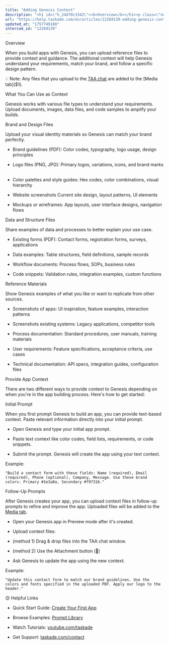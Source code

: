 ```yaml
---
title: "Adding Genesis Context"
description: "<h1 id=\"h_24d70c3342\"><b>Overview</b></h1><p class=\"no-margin\">When you build apps with Genesis, you can upload reference files to provide context and..."
url: "https://help.taskade.com/en/articles/12269139-adding-genesis-context"
updated_at: "1757749188"
intercom_id: "12269139"
---
```


Overview

When you build apps with Genesis, you can upload reference files to provide context and guidance. The additional context will help Genesis understand your requirements, match your brand, and follow a specific design pattern.

💡 Note: Any files that you upload to the [TAA chat]($1) are added to the [Media tab]($1).

What You Can Use as Context

Genesis works with various file types to understand your requirements. Upload documents, images, data files, and code samples to amplify your builds.

Brand and Design Files

Upload your visual identity materials so Genesis can match your brand perfectly.

- Brand guidelines (PDF): Color codes, typography, logo usage, design principles
​

- Logo files (PNG, JPG): Primary logos, variations, icons, and brand marks
​

- Color palettes and style guides: Hex codes, color combinations, visual hierarchy
​

- Website screenshots Current site design, layout patterns, UI elements
​

- Mockups or wireframes: App layouts, user interface designs, navigation flows

Data and Structure Files

Share examples of data and processes to better explain your use case.

- Existing forms (PDF): Contact forms, registration forms, surveys, applications
​

- Data examples: Table structures, field definitions, sample records
​

- Workflow documents: Process flows, SOPs, business rules
​

- Code snippets: Validation rules, integration examples, custom functions

Reference Materials

Show Genesis examples of what you like or want to replicate from other sources.

- Screenshots of apps: UI inspiration, feature examples, interaction patterns
​

- Screenshots existing systems: Legacy applications, competitor tools
​

- Process documentation: Standard procedures, user manuals, training materials
​

- User requirements: Feature specifications, acceptance criteria, use cases
​

- Technical documentation: API specs, integration guides, configuration files

Provide App Context

There are two different ways to provide context to Genesis depending on when you're in the app building process. Here's how to get started:

Initial Prompt

When you first prompt Genesis to build an app, you can provide text-based context. Paste relevant information directly into your initial prompt.

- Open Genesis and type your initial app prompt.
​

- Paste text context like color codes, field lists, requirements, or code snippets.
​

- Submit the prompt. Genesis will create the app using your text context.

Example:

`"Build a contact form with these fields: Name (required), Email (required), Phone (optional), Company, Message. Use these brand colors: Primary #1e3a8a, Secondary #f97316."`

Follow-Up Prompts

After Genesis creates your app, you can upload context files in follow-up prompts to refine and improve the app. Uploaded files will be added to the [Media tab]($1).

- Open your Genesis app in Preview mode after it's created.
​

- Upload context files:
​

- (method 1) Drag &amp; drop files into the TAA chat window.
​

- (method 2) Use the Attachment button (📎)

- Ask Genesis to update the app using the new context.

Example:

`"Update this contact form to match our brand guidelines. Use the colors and fonts specified in the uploaded PDF. Apply our logo to the header."`

😊 Helpful Links

- Quick Start Guide: [Create Your First App]($1)
​

- Browse Examples: [Prompt Library]($1)
​

- Watch Tutorials: [youtube.com/taskade]($1)
​

- Get Support: [taskade.com/contact]($1)